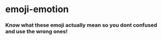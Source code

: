 # emoji-emotion
### Know what these emoji actually mean so you dont confused and use the wrong ones!
